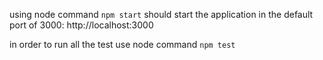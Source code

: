 using node command `npm start` should start the application in the default port of 3000: http://localhost:3000

in order to run all the test use node command `npm test`
